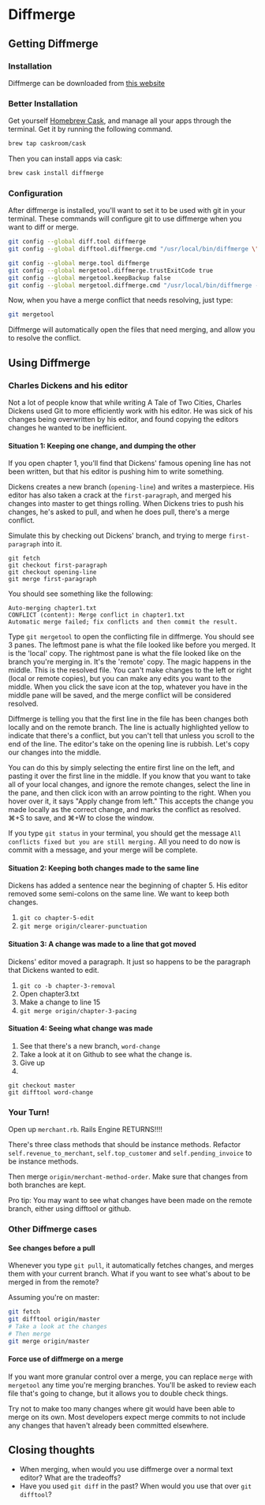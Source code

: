# Diffmerge

## Getting Diffmerge

### Installation

Diffmerge can be downloaded from [this website](https://sourcegear.com/diffmerge/)

### Better Installation

Get yourself [Homebrew Cask](https://caskroom.github.io/), and manage all your apps through the terminal. Get it by running the following command.

```sh
brew tap caskroom/cask
```

Then you can install apps via cask:

```sh
brew cask install diffmerge
```

### Configuration

After diffmerge is installed, you'll want to set it to be used with git in your terminal. These commands will configure git to use diffmerge when you want to diff or merge.

```sh
git config --global diff.tool diffmerge
git config --global difftool.diffmerge.cmd "/usr/local/bin/diffmerge \"\$LOCAL\" \"\$REMOTE\""

git config --global merge.tool diffmerge
git config --global mergetool.diffmerge.trustExitCode true
git config --global mergetool.keepBackup false
git config --global mergetool.diffmerge.cmd "/usr/local/bin/diffmerge --merge --result=\"\$MERGED\" \"\$LOCAL\" \"\$BASE\" \"\$REMOTE\""
```

Now, when you have a merge conflict that needs resolving, just type:

```sh
git mergetool
```

Diffmerge will automatically open the files that need merging, and allow you to resolve the conflict.

## Using Diffmerge

### Charles Dickens and his editor

Not a lot of people know that while writing A Tale of Two Cities, Charles Dickens used Git to more efficiently work with his editor. He was sick of his changes being overwritten by his editor, and found copying the editors changes he wanted to be inefficient.

#### Situation 1: Keeping one change, and dumping the other

If you open chapter 1, you'll find that Dickens' famous opening line has not been written, but that his editor is pushing him to write something.

Dickens creates a new branch (`opening-line`) and writes a masterpiece. His editor has also taken a crack at the `first-paragraph`, and merged his changes into master to get things rolling. When Dickens tries to push his changes, he's asked to pull, and when he does pull, there's a merge conflict.

Simulate this by checking out Dickens' branch, and trying to merge `first-paragraph` into it.

```
git fetch
git checkout first-paragraph
git checkout opening-line
git merge first-paragraph
```

You should see something like the following:

```
Auto-merging chapter1.txt
CONFLICT (content): Merge conflict in chapter1.txt
Automatic merge failed; fix conflicts and then commit the result.
```

Type `git mergetool` to open the conflicting file in diffmerge. You should see 3 panes. The leftmost pane is what the file looked like before you merged. It is the 'local' copy. The rightmost pane is what the file looked like on the branch you're merging in. It's the 'remote' copy. The magic happens in the middle. This is the resolved file. You can't make changes to the left or right (local or remote copies), but you can make any edits you want to the middle. When you click the save icon at the top, whatever you have in the middle pane will be saved, and the merge conflict will be considered resolved.

Diffmerge is telling you that the first line in the file has been changes both locally and on the remote branch. The line is actually highlighted yellow to indicate that there's a conflict, but you can't tell that unless you scroll to the end of the line. The editor's take on the opening line is rubbish. Let's copy our changes into the middle.

You can do this by simply selecting the entire first line on the left, and pasting it over the first line in the middle. If you know that you want to take all of your local changes, and ignore the remote changes, select the line in the pane, and then click icon with an arrow pointing to the right. When you hover over it, it says "Apply change from left." This accepts the change you made locally as the correct change, and marks the conflict as resolved. ⌘+S to save, and ⌘+W to close the window.

If you type `git status` in your terminal, you should get the message `All conflicts fixed but you are still merging.` All you need to do now is commit with a message, and your merge will be complete.


#### Situation 2: Keeping both changes made to the same line

Dickens has added a sentence near the beginning of chapter 5. His editor removed some semi-colons on the same line. We want to keep both changes.

1. `git co chapter-5-edit`
2. `git merge origin/clearer-punctuation`

#### Situation 3: A change was made to a line that got moved

Dickens' editor moved a paragraph. It just so happens to be the paragraph that Dickens wanted to edit.

1. `git co -b chapter-3-removal`
1. Open chapter3.txt
2. Make a change to line 15
3. `git merge origin/chapter-3-pacing`


#### Situation 4: Seeing what change was made

1. See that there's a new branch, `word-change`
2. Take a look at it on Github to see what the change is.
3. Give up
4.
```
git checkout master
git difftool word-change
```

### Your Turn!

Open up `merchant.rb`. Rails Engine RETURNS!!!!

There's three class methods that should be instance methods. Refactor `self.revenue_to_merchant`, `self.top_customer` and `self.pending_invoice` to be instance methods.

Then merge `origin/merchant-method-order`. Make sure that changes from both branches are kept.

Pro tip: You may want to see what changes have been made on the remote branch, either using difftool or github.

### Other Diffmerge cases

#### See changes before a pull

Whenever you type `git pull`, it automatically fetches changes, and merges them with your current branch. What if you want to see what's about to be merged in from the remote?

Assuming you're on master:

```sh
git fetch
git difftool origin/master
# Take a look at the changes
# Then merge
git merge origin/master
```

#### Force use of diffmerge on a merge

If you want more granular control over a merge, you can replace `merge` with `mergetool` any time you're merging branches. You'll be asked to review each file that's going to change, but it allows you to double check things.

Try not to make too many changes where git would have been able to merge on its own. Most developers expect merge commits to not include any changes that haven't already been committed elsewhere.

## Closing thoughts

- When merging, when would you use diffmerge over a normal text editor? What are the tradeoffs?
- Have you used `git diff` in the past? When would you use that over `git difftool`?
